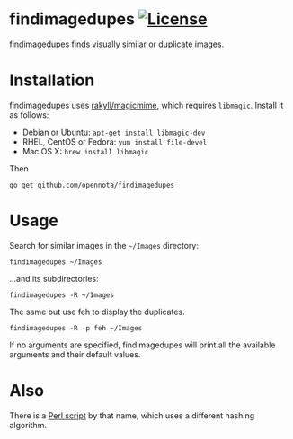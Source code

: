 findimagedupes [![License](http://img.shields.io/:license-gpl3-blue.svg)](http://www.gnu.org/licenses/gpl-3.0.html)
==============

findimagedupes finds visually similar or duplicate images.

# Installation

findimagedupes uses [rakyll/magicmime](https://github.com/rakyll/magicmime),
which requires `libmagic`. Install it as follows:

- Debian or Ubuntu: `apt-get install libmagic-dev`
- RHEL, CentOS or Fedora: `yum install file-devel`
- Mac OS X: `brew install libmagic`

Then

    go get github.com/opennota/findimagedupes

# Usage

Search for similar images in the `~/Images` directory:

    findimagedupes ~/Images

...and its subdirectories:

    findimagedupes -R ~/Images

The same but use feh to display the duplicates.

    findimagedupes -R -p feh ~/Images

If no arguments are specified, findimagedupes will print all the available arguments and their default values.

# Also

There is a [Perl script](http://www.jhnc.org/findimagedupes/) by that name, which uses a different hashing algorithm.
